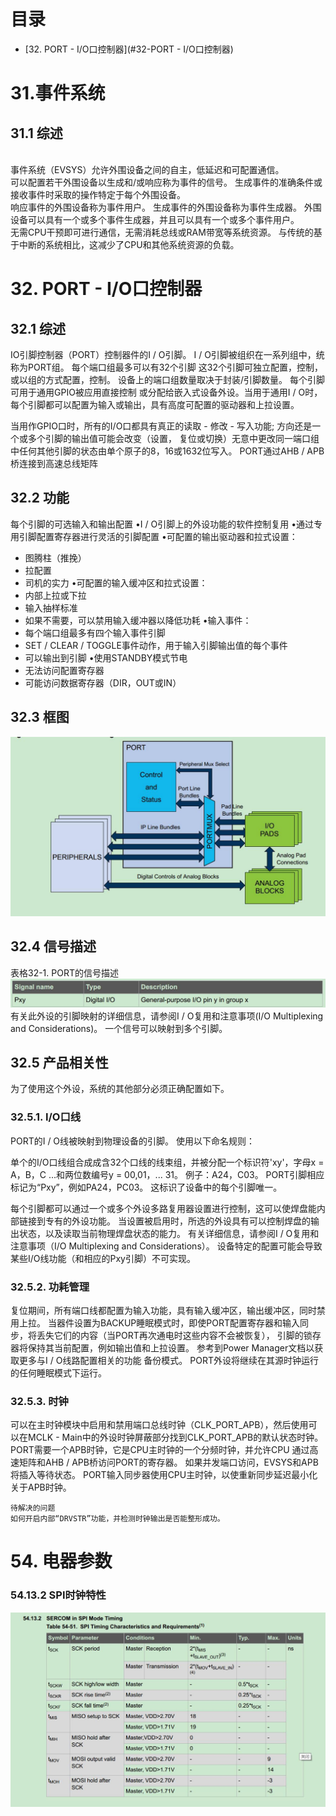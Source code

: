 # 目录

* [32. PORT - I/O口控制器](#32-PORT - I/O口控制器)



# 31.事件系统
## 31.1 综述
   <br/>事件系统（EVSYS）允许外围设备之间的自主，低延迟和可配置通信。
   <br/>可以配置若干外围设备以生成和/或响应称为事件的信号。 生成事件的准确条件或接收事件时采取的操作特定于每个外围设备。
   <br/>响应事件的外围设备称为事件用户。 生成事件的外围设备称为事件生成器。 外围设备可以具有一个或多个事件生成器，并且可以具有一个或多个事件用户。
   <br/>无需CPU干预即可进行通信，无需消耗总线或RAM带宽等系统资源。 与传统的基于中断的系统相比，这减少了CPU和其他系统资源的负载。


# 32. PORT - I/O口控制器
## 32.1 综述
   IO引脚控制器（PORT）控制器件的I / O引脚。 I / O引脚被组织在一系列组中，统称为PORT组。 每个端口组最多可以有32个引脚
这32个引脚可独立配置，控制，或以组的方式配置，控制。 设备上的端口组数量取决于封装/引脚数量。 每个引脚可用于通用GPIO被应用直接控制
或分配给嵌入式设备外设。当用于通用I / O时，每个引脚都可以配置为输入或输出，具有高度可配置的驱动器和上拉设置。

   当用作GPIO口时，所有的I/O口都具有真正的读取 - 修改 - 写入功能; 方向还是一个或多个引脚的输出值可能会改变（设置，
复位或切换）无意中更改同一端口组中任何其他引脚的状态由单个原子的8，16或1632位写入。
   PORT通过AHB / APB桥连接到高速总线矩阵
   
## 32.2 功能
每个引脚的可选输入和输出配置
•I / O引脚上的外设功能的软件控制复用
•通过专用引脚配置寄存器进行灵活的引脚配置
•可配置的输出驱动器和拉式设置：
- 图腾柱（推挽）
- 拉配置
- 司机的实力
•可配置的输入缓冲区和拉式设置：
- 内部上拉或下拉
- 输入抽样标准
- 如果不需要，可以禁用输入缓冲器以降低功耗
•输入事件：
- 每个端口组最多有四个输入事件引脚
- SET / CLEAR / TOGGLE事件动作，用于输入引脚输出值的每个事件
- 可以输出到引脚
•使用STANDBY模式节电
- 无法访问配置寄存器
- 可能访问数据寄存器（DIR，OUT或IN）


## 32.3 框图
![images](https://github.com/yuchengstudio/SAMD51/blob/master/aplication_note/pictures/E5X_DT_001.jpg)

## 32.4 信号描述
表格32-1. PORT的信号描述
![images](https://github.com/yuchengstudio/SAMD51/blob/master/aplication_note/pictures/E5X_DT_002.jpg)
有关此外设的引脚映射的详细信息，请参阅I / O复用和注意事项(I/O Multiplexing and Considerations)。
一个信号可以映射到多个引脚。

## 32.5 产品相关性
为了使用这个外设，系统的其他部分必须正确配置如下。

### 32.5.1. I/O口线
PORT的I / O线被映射到物理设备的引脚。 使用以下命名规则：

  单个的I/O口线组合成成含32个口线的线束组，并被分配一个标识符'xy'，字母x = A，B，C ...和两位数编号y = 00,01，... 31。 
  例子：A24，C03。
  PORT引脚相应标记为“Pxy”，例如PA24，PC03。 这标识了设备中的每个引脚唯一。
  
  每个引脚都可以通过一个或多个外设多路复用器设置进行控制，这可以使焊盘能内部链接到专有的外设功能。 当设置被启用时，所选的外设具有可以控制焊盘的输出状态，以及读取当前物理焊盘状态的能力。
  有关详细信息，请参阅I / O复用和注意事项（I/O Multiplexing and Considerations）。
  设备特定的配置可能会导致某些I/O线功能（和相应的Pxy引脚）不可实现。
  
### 32.5.2. 功耗管理
   复位期间，所有端口线都配置为输入功能，具有输入缓冲区，输出缓冲区，同时禁用上拉。
当器件设置为BACKUP睡眠模式时，即使PORT配置寄存器和输入同步，将丢失它们的内容（当PORT再次通电时这些内容不会被恢复），
引脚的锁存器将保持其当前配置，例如输出值和上拉设置。 参考到Power Manager文档以获取更多与I / O线路配置相关的功能
备份模式。
   PORT外设将继续在其源时钟运行的任何睡眠模式下运行。
   
### 32.5.3. 时钟
   可以在主时钟模块中启用和禁用端口总线时钟（CLK_PORT_APB），然后使用可以在MCLK - Main中的外设时钟屏蔽部分找到CLK_PORT_APB的默认状态时钟。
PORT需要一个APB时钟，它是CPU主时钟的一个分频时钟，并允许CPU
通过高速矩阵和AHB / APB桥访问PORT的寄存器。
如果并发端口访问，EVSYS和APB将插入等待状态。
PORT输入同步器使用CPU主时钟，以使重新同步延迟最小化
关于APB时钟。


```
待解决的问题
如何开启内部“DRVSTR”功能，并检测时钟输出是否能整形成功。
```

# 54. 电器参数
### 54.13.2 SPI时钟特性
![images](https://github.com/yuchengstudio/SAMD51/blob/master/aplication_note/pictures/E5x_SPI_001.jpg)











